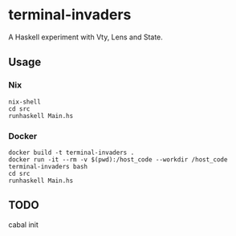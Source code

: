 # terminal-invaders
A Haskell experiment with Vty, Lens and State.

## Usage

### Nix

```
nix-shell
cd src
runhaskell Main.hs
```

### Docker

```
docker build -t terminal-invaders .
docker run -it --rm -v $(pwd):/host_code --workdir /host_code terminal-invaders bash
cd src
runhaskell Main.hs
```

## TODO

cabal init
